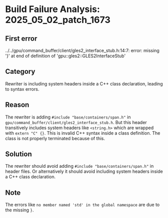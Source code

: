 # Build Failure Analysis: 2025_05_02_patch_1673

## First error

../../gpu/command_buffer/client/gles2_interface_stub.h:14:7: error: missing '}' at end of definition of 'gpu::gles2::GLES2InterfaceStub'

## Category
Rewriter is including system headers inside a C++ class declaration, leading to syntax errors.

## Reason
The rewriter is adding `#include "base/containers/span.h"` in `gpu/command_buffer/client/gles2_interface_stub.h`. But this header transitively includes system headers like `<string.h>` which are wrapped with `extern "C" {}`. This is invalid C++ syntax inside a class definition. The class is not properly terminated because of this.

## Solution
The rewriter should avoid adding `#include "base/containers/span.h"` in header files. Or alternatively it should avoid including system headers inside a C++ class declaration.

## Note
The errors like `no member named 'std' in the global namespace` are due to the missing `}`.